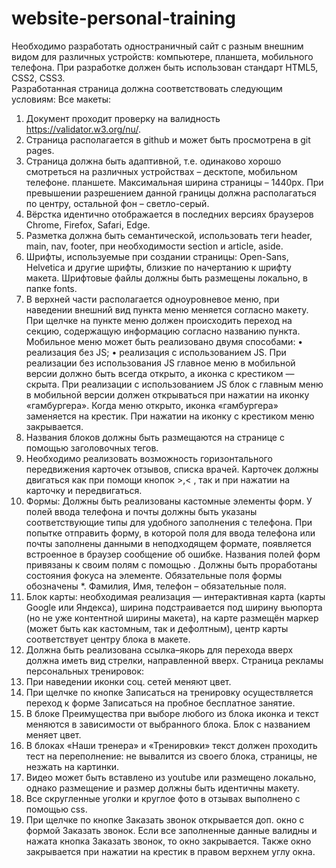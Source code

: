 # website-personal-training
Необходимо разработать одностраничный сайт с разным внешним видом для различных устройств: компьютере, планшета, мобильного телефона. При разработке  должен быть использован стандарт HTML5, CSS2, CSS3.  
Разработанная страница должна соответствовать следующим условиям: 
Все макеты:
1.	Документ проходит проверку на валидность https://validator.w3.org/nu/.
2.	Страница располагается в github и может быть просмотрена в git pages.
3.	Страница  должна быть адаптивной, т.е. одинаково хорошо смотреться на различных устройствах – десктопе, мобильном телефоне. планшете. Максимальная ширина страницы – 1440px. При превышении разрешением данной границы должна располагаться по центру, остальной фон – светло-серый.
4.	Вёрстка идентично отображается в последних версиях браузеров Chrome, Firefox, Safari, Edge.
5.	Разметка должна быть семантической, использовать теги header, main, nav, footer, при необходимости section и article, aside.
6.	Шрифты, используемые при создании страницы: Open-Sans, Helvetica и другие шрифты, близкие по начертанию к шрифту макета. Шрифтовые файлы должны быть размещены локально, в папке fonts.
7.	В верхней части располагается одноуровневое меню, при наведении внешний вид пункта меню меняется согласно макету. При щелчке на пункте меню должен происходить переход на секцию, содержащую информацию согласно  названию пункта. Мобильное меню может быть реализовано двумя способами: 
•	реализация без JS;
•	реализация с использованием JS.
При реализации без использования JS главное меню в мобильной версии должно быть всегда открыто, а иконка с крестиком — скрыта.
При реализации с использованием JS блок с главным меню в мобильной версии должен открываться при нажатии на иконку «гамбургера». Когда меню открыто, иконка «гамбургера» заменяется на крестик. При нажатии на иконку с крестиком меню закрывается.
8.	Названия блоков должны быть размещаются на странице  с помощью заголовочных тегов.
9.	Необходимо реализовать возможность горизонтального передвижения карточек отзывов, списка врачей. Карточек должны двигаться как при помощи кнопок >,< , так и при нажатии на карточку и передвигаться.
10.	Формы: Должны быть реализованы кастомные элементы форм. У полей ввода телефона и почты должны быть указаны соответствующие типы для удобного заполнения с телефона.
При попытке отправить форму, в которой поля для ввода телефона или почты заполнены данными в неподходящем формате, появляется встроенное в браузер сообщение об ошибке.
Названия полей форм привязаны к своим полям с помощью <label>.
Должны быть проработаны состояния фокуса на элементе.
Обязательные поля формы обозначены *. Фамилия, Имя, телефон – обязательные поля.
11.	Блок карты: необходимая реализация — интерактивная карта (карты Google или Яндекса), ширина подстраивается под ширину вьюпорта (но не уже контентной ширины макета), на карте размещён маркер (может быть как кастомным, так и дефолтным), центр карты соответствует центру блока в макете.
12.	Должна быть реализована ссылка–якорь для перехода вверх должна иметь вид стрелки, направленной вверх.
Страница рекламы персональных тренировок:
1.	 При наведении иконки соц. сетей меняют цвет.
2.	При щелчке по кнопке Записаться на тренировку  осуществляется переход к форме Записаться на пробное бесплатное занятие. 
3.	В блоке Преимущества при выборе любого из блока иконка и текст меняются в зависимости от выбранного блока. Блок с названием меняет цвет.
4.	В блоках «Наши тренера» и «Тренировки» текст должен проходить тест на переполнение: не вывалится из своего блока, страницы, не незжать на картинки.
5.	  Видео может быть вставлено из youtube или размещено локально, однако размещение и размер должны быть идентичны макету. 
6.	Все скругленные уголки и круглое фото в отзывах выполнено с помощью css.
7.	При щелчке по кнопке Заказать звонок открывается доп. окно с формой Заказать звонок. Если все заполненные данные валидны и нажата кнопка Заказать звонок, то окно закрывается. Также окно закрывается при нажатии на крестик в правом верхнем углу окна.
